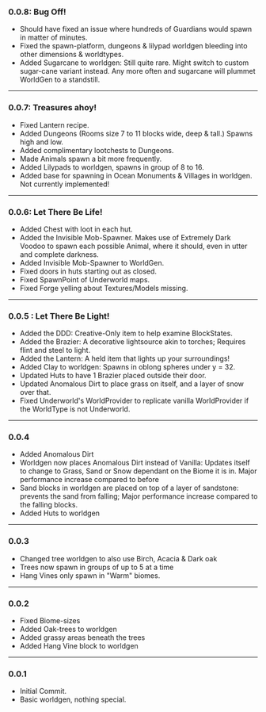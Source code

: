 ### 0.0.8: Bug Off!

- Should have fixed an issue where hundreds of Guardians would spawn in matter of minutes.
- Fixed the spawn-platform, dungeons & lilypad worldgen bleeding into other dimensions & worldtypes.
- Added Sugarcane to worldgen: Still quite rare. Might switch to custom sugar-cane variant instead. Any more often and sugarcane will plummet 
WorldGen to a standstill.

---
### 0.0.7: Treasures ahoy!

- Fixed Lantern recipe.
- Added Dungeons (Rooms size 7 to 11 blocks wide, deep & tall.) Spawns high and low.
- Added complimentary lootchests to Dungeons.
- Made Animals spawn a bit more frequently.
- Added Lilypads to worldgen, spawns in group of 8 to 16.
- Added base for spawning in Ocean Monuments & Villages in worldgen. Not currently implemented!

---
### 0.0.6: Let There Be Life!
- Added Chest with loot in each hut.
- Added the Invisible Mob-Spawner. Makes use of Extremely Dark Voodoo to spawn each possible Animal, where it should, even in utter and 
complete darkness.
- Added Invisible Mob-Spawner to WorldGen.
- Fixed doors in huts starting out as closed.
- Fixed SpawnPoint of Underworld maps.
- Fixed Forge yelling about Textures/Models missing.

---
### 0.0.5 : Let There Be Light!
- Added the DDD: Creative-Only item to help examine BlockStates.
- Added the Brazier: A decorative lightsource akin to torches; Requires flint and steel to light.
- Added the Lantern: A held item that lights up your surroundings!
- Added Clay to worldgen: Spawns in oblong spheres under y = 32.
- Updated Huts to have 1 Brazier placed outside their door.
- Updated Anomalous Dirt to place grass on itself, and a layer of snow over that.
- Fixed Underworld's WorldProvider to replicate vanilla WorldProvider if the WorldType is not Underworld.

---
### 0.0.4

- Added Anomalous Dirt
- Worldgen now places Anomalous Dirt instead of Vanilla: Updates itself to change to Grass, Sand or Snow dependant on the Biome it is in. 
Major performance increase compared to before
- Sand blocks in worldgen are placed on top of a layer of sandstone: prevents the sand from falling; Major performance increase compared to 
the falling blocks.
- Added Huts to worldgen

---
### 0.0.3

- Changed tree worldgen to also use Birch, Acacia & Dark oak
- Trees now spawn in groups of up to 5 at a time
- Hang Vines only spawn in "Warm" biomes.

---
### 0.0.2

- Fixed Biome-sizes
- Added Oak-trees to worldgen
- Added grassy areas beneath the trees
- Added Hang Vine block to worldgen

---
### 0.0.1
- Initial Commit.
- Basic worldgen, nothing special.
